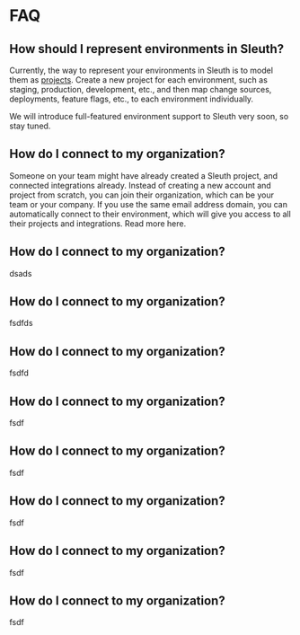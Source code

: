 # FAQ

## How should I represent environments in Sleuth?

Currently, the way to represent your environments in Sleuth is to model them as [projects](../projects.md). Create a new project for each environment, such as staging, production, development, etc., and then map change sources, deployments, feature flags, etc., to each environment individually. 

We will introduce full-featured environment support to Sleuth very soon, so stay tuned. 

## How do I connect to my organization? 

Someone on your team might have already created a Sleuth project, and connected integrations already. Instead of creating a new account and project from scratch, you can join their organization, which can be your team or your company. If you use the same email address domain, you can automatically connect to their environment, which will give you access to all their projects and integrations. Read more here. 

## How do I connect to my organization? 

dsads

## How do I connect to my organization? 

fsdfds

## How do I connect to my organization? 

fsdfd

## How do I connect to my organization? 

fsdf

## How do I connect to my organization? 

fsdf

## How do I connect to my organization? 

fsdf

## How do I connect to my organization? 

fsdf

## How do I connect to my organization? 

fsdf

